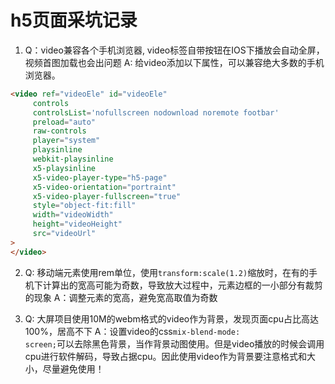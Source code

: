 # h5页面采坑记录

1. Q：video兼容各个手机浏览器, video标签自带按钮在IOS下播放会自动全屏，视频首图加载也会出问题
A: 给video添加以下属性，可以兼容绝大多数的手机浏览器。
```html
<video ref="videoEle" id="videoEle"
     controls
     controlsList='nofullscreen nodownload noremote footbar'
     preload="auto"
     raw-controls
     player="system"
     playsinline
     webkit-playsinline
     x5-playsinline
     x5-video-player-type="h5-page"
     x5-video-orientation="portraint"
     x5-video-player-fullscreen="true"
     style="object-fit:fill"
     width="videoWidth"
     height="videoHeight"
     src="videoUrl"
>
</video>
```

2. Q: 移动端元素使用rem单位，使用<code>transform:scale(1.2)</code>缩放时，在有的手机下计算出的宽高可能为奇数，导致放大过程中，元素边框的一小部分有裁剪的现象
A：调整元素的宽高，避免宽高取值为奇数


3. Q: 大屏项目使用10M的webm格式的video作为背景，发现页面cpu占比高达100%，居高不下
   A：设置video的css<code>mix-blend-mode: screen;</code>可以去除黑色背景，当作背景动图使用。但是video播放的时候会调用cpu进行软件解码，导致占据cpu。因此使用video作为背景要注意格式和大小，尽量避免使用！
